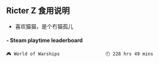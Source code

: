## Ricter Z 食用说明
- 喜欢猫猫，是个冇猫孤儿

<!-- steam-box start -->
#### - Steam playtime leaderboard
```text
🎮 World of Warships                 🕘 228 hrs 49 mins
```
<!-- Powered by https://github.com/YouEclipse/steam-box . -->
<!-- steam-box end -->
